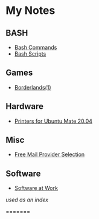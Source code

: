 # My Notes

## BASH

- [Bash Commands](bash_commands.md)
- [Bash Scripts](bash_scripts.md)

## Games

- [Borderlands(1)](borderlands.md)

## Hardware
- [Printers for Ubuntu Mate 20.04](printersubuntumate.md)

## Misc

- [Free Mail Provider Selection](freemail.md)

## Software

- [Software at Work](worksoftware.md)

*used as an index*

=======

